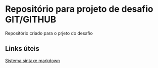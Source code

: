 # Repositório para projeto de desafio GIT/GITHUB
Repositório criado para o prjeto do desafio 

## Links úteis
[Sistema sintaxe markdown](https://www.markdownguide.org/)
